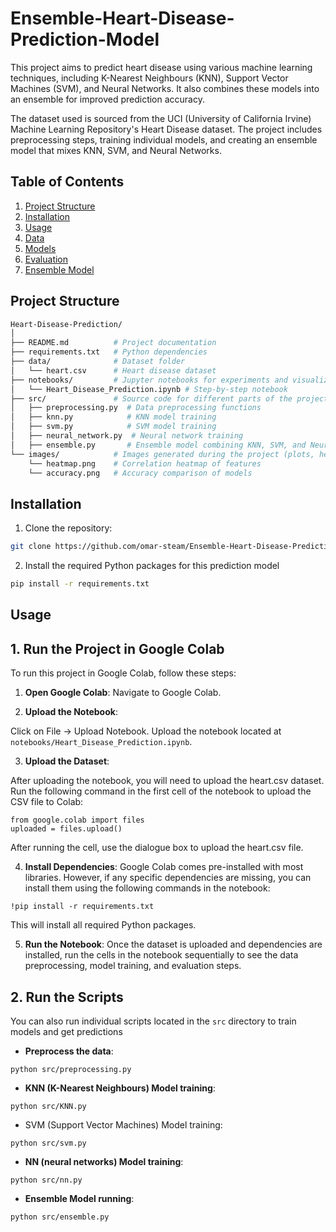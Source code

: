 # Ensemble-Heart-Disease-Prediction-Model
This project aims to predict heart disease using various machine learning techniques, including K-Nearest Neighbours (KNN), Support Vector Machines (SVM), and Neural Networks. It also combines these models into an ensemble for improved prediction accuracy.

The dataset used is sourced from the UCI (University of California Irvine) Machine Learning Repository's Heart Disease dataset. The project includes preprocessing steps, training individual models, and creating an ensemble model that mixes KNN, SVM, and Neural Networks.

## Table of Contents

1. [Project Structure](#project-structure)
2. [Installation](#installation)
3. [Usage](#usage)
4. [Data](#data)
5. [Models](#models)
6. [Evaluation](#evaluation)
7. [Ensemble Model](#ensemble-model)

## Project Structure

```bash
Heart-Disease-Prediction/
│
├── README.md          # Project documentation
├── requirements.txt   # Python dependencies
├── data/              # Dataset folder
│   └── heart.csv      # Heart disease dataset
├── notebooks/         # Jupyter notebooks for experiments and visualization
│   └── Heart_Disease_Prediction.ipynb # Step-by-step notebook
├── src/               # Source code for different parts of the project
│   ├── preprocessing.py  # Data preprocessing functions
│   ├── knn.py            # KNN model training
│   ├── svm.py            # SVM model training
│   ├── neural_network.py  # Neural network training
│   ├── ensemble.py       # Ensemble model combining KNN, SVM, and Neural Network
└── images/            # Images generated during the project (plots, heatmaps)
    └── heatmap.png    # Correlation heatmap of features
    └── accuracy.png   # Accuracy comparison of models
```
## Installation 

1. Clone the repository:
```bash
git clone https://github.com/omar-steam/Ensemble-Heart-Disease-Prediction-Model
```
2. Install the required Python packages for this prediction model
```bash
pip install -r requirements.txt
```

## Usage 

## 1. Run the Project in Google Colab
To run this project in Google Colab, follow these steps:

1. **Open Google Colab**: Navigate to Google Colab.

2. **Upload the Notebook**:

Click on File → Upload Notebook.
Upload the notebook located at ```notebooks/Heart_Disease_Prediction.ipynb```.

3. **Upload the Dataset**:

After uploading the notebook, you will need to upload the heart.csv dataset.
Run the following command in the first cell of the notebook to upload the CSV file to Colab:
```
from google.colab import files
uploaded = files.upload()
```
After running the cell, use the dialogue box to upload the heart.csv file.

4. **Install Dependencies**: Google Colab comes pre-installed with most libraries. However, if any specific dependencies are missing, you can install them using the following commands in the notebook:
```
!pip install -r requirements.txt
```
This will install all required Python packages.

5. **Run the Notebook**: Once the dataset is uploaded and dependencies are installed, run the cells in the notebook sequentially to see the data preprocessing, model training, and evaluation steps.

## 2. Run the Scripts

You can also run individual scripts located in the ```src``` directory to train models and get predictions

- **Preprocess the data**:
```
python src/preprocessing.py
```
- **KNN (K-Nearest Neighbours) Model training**:

```
python src/KNN.py
```

- SVM (Support Vector Machines) Model training:

```
python src/svm.py
```

- **NN (neural networks) Model training**:

```
python src/nn.py
```

- **Ensemble Model running**:

```
python src/ensemble.py
```



